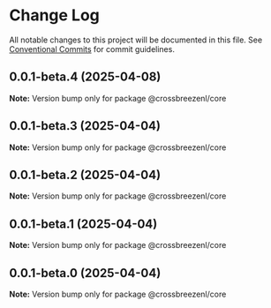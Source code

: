 # Change Log

All notable changes to this project will be documented in this file.
See [Conventional Commits](https://conventionalcommits.org) for commit guidelines.

## 0.0.1-beta.4 (2025-04-08)

**Note:** Version bump only for package @crossbreezenl/core

## 0.0.1-beta.3 (2025-04-04)

**Note:** Version bump only for package @crossbreezenl/core

## 0.0.1-beta.2 (2025-04-04)

**Note:** Version bump only for package @crossbreezenl/core

## 0.0.1-beta.1 (2025-04-04)

**Note:** Version bump only for package @crossbreezenl/core

## 0.0.1-beta.0 (2025-04-04)

**Note:** Version bump only for package @crossbreezenl/core
